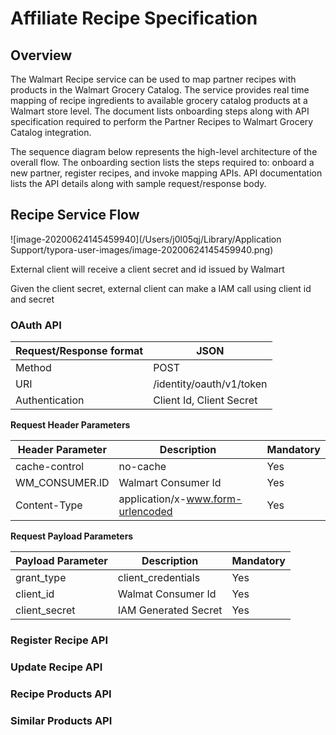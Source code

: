# Affiliate Recipe Specification






## Overview

The Walmart Recipe service can be used to map partner recipes with products in the Walmart Grocery Catalog. The service provides real time mapping of recipe ingredients to available grocery catalog products at a Walmart store level. The document lists onboarding steps along with API specification required to perform the Partner Recipes to Walmart Grocery Catalog integration.

The sequence diagram below represents the high-level architecture of the overall flow. The onboarding section lists the steps required to: onboard a new partner, register recipes, and invoke mapping APIs. API documentation lists the API details along with sample request/response body.

## Recipe Service Flow

![image-20200624145459940](/Users/j0l05qj/Library/Application Support/typora-user-images/image-20200624145459940.png)

External client will receive a client secret and id issued by Walmart

Given the client secret, external client can make a IAM call using client id and secret


### OAuth API

| Request/Response format | JSON                     |
| ----------------------- | ------------------------ |
| Method                  | POST                     |
| URI                     | /identity/oauth/v1/token |
| Authentication          | Client Id, Client Secret |

**Request Header Parameters**

| Header Parameter | Description                       | Mandatory |
| ---------------- | --------------------------------- | --------- |
| cache-control    | no-cache                          | Yes       |
| WM_CONSUMER.ID   | Walmart Consumer Id               | Yes       |
| Content-Type     | application/x-www.form-urlencoded | Yes       |

**Request Payload Parameters**

| Payload Parameter | Description          | Mandatory |
| ----------------- | -------------------- | --------- |
| grant_type        | client_credentials   | Yes       |
| client_id         | Walmat Consumer Id   | Yes       |
| client_secret     | IAM Generated Secret | Yes       |



### Register Recipe API

### Update Recipe API

### Recipe Products API

### Similar Products API



